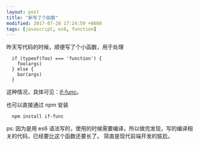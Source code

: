 ```yaml
---
layout: post
title: "新写了个函数"
modified: 2017-07-28 17:24:59 +0800
tags: [javascript, es6, function]
---
```


昨天写代码的时候，顺便写了个小函数，用于处理

```
  if (typeof(foo) === 'function') {
    foo(args)
  } else {
    bar(args)
  }
```
这种情况，具体可见：[if-func](https://github.com/tobeyouth/if-func)。

也可以直接通过 npm 安装

```
  npm install if-func
```

ps: 因为是用 es6
语法写的，使用的时候需要编译，所以做完发现，写的编译相关的代码，已经要比这个函数还要长了。
简直是现代前端开发的尴尬。
